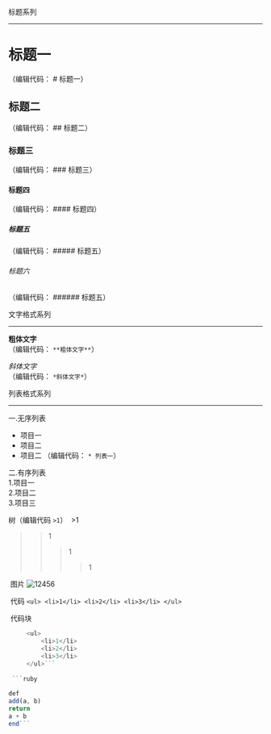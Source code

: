 标题系列
****
# 标题一
 （编辑代码： # 标题一）
## 标题二
 （编辑代码： ## 标题二）
### 标题三
 （编辑代码： ### 标题三）
 #### 标题四
 （编辑代码： #### 标题四）
 ##### 标题五
 （编辑代码： ##### 标题五）
 ###### 标题六
 （编辑代码： ###### 标题五）
 
 文字格式系列
 ****
 **粗体文字**<br/>
 （编辑代码： ```**粗体文字**```）
 
 *斜体文字*<br/>
 （编辑代码： ```*斜体文字*```）
 
列表格式系列
 ****
一.无序列表<br/> 
   * 项目一
   * 项目二
   * 项目二
	（编辑代码： ```* 列表一```）<br/>
	
二.有序列表<br/> 
  1.项目一<br/>
  2.项目二<br/>
  3.项目三<br/>
  
 树（编辑代码 ```>1```）
  >1
  >>1
  >>>1
  >>>>1
  
  图片
  ![ 12456 ](https://img6.bdstatic.com/img/image/smallpic/gaoqingdonmanxiaotuzis.jpg)
  
  代码
    `<ul>
      <li>1</li>
      <li>2</li>
      <li>3</li>
    </ul>`
    
  代码块
 ```javascript
      <ul>
          <li>1</li>
          <li>2</li>
          <li>3</li>
      </ul>```
        
  ```ruby
  
def
 add(a, b)  
return
 a + b 
end```
